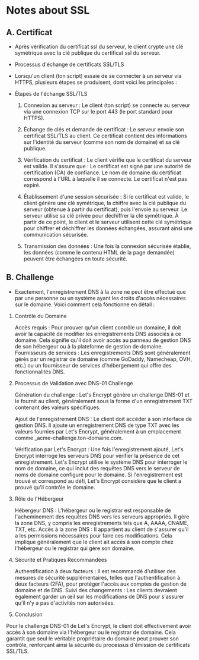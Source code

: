 # Notes about SSL

## A. Certificat

- Après vérification du certificat ssl du serveur, le client crypte une clé symétrique avec la clé publique du certificat ssl du serveur.

- Processus d'échange de certificats SSL/TLS

- Lorsqu'un client (ton script) essaie de se connecter à un serveur via HTTPS, plusieurs étapes se produisent, dont voici les principales :

- Étapes de l'échange SSL/TLS

    1. Connexion au serveur :
        Le client (ton script) se connecte au serveur via une connexion TCP sur le port 443 (le port standard pour HTTPS).

    2. Échange de clés et demande de certificat :
        Le serveur envoie son certificat SSL/TLS au client. Ce certificat contient des informations sur l'identité du serveur (comme son nom de domaine) et sa clé publique.

    3. Vérification du certificat :
        Le client vérifie que le certificat du serveur est valide. Il s'assure que :
            Le certificat est signé par une autorité de certification (CA) de confiance.
            Le nom de domaine du certificat correspond à l'URL à laquelle il se connecte.
            Le certificat n'est pas expiré.

    4. Établissement d'une session sécurisée :
        Si le certificat est valide, le client génère une clé symétrique, la chiffre avec la clé publique du serveur (obtenue à partir du certificat), puis l'envoie au serveur.
        Le serveur utilise sa clé privée pour déchiffrer la clé symétrique.
        À partir de ce point, le client et le serveur utilisent cette clé symétrique pour chiffrer et déchiffrer les données échangées, assurant ainsi une communication sécurisée.

    5. Transmission des données :
        Une fois la connexion sécurisée établie, les données (comme le contenu HTML de la page demandée) peuvent être échangées en toute sécurité.
 

## B. Challenge

- Exactement, l'enregistrement DNS à la zone ne peut être effectué que par une personne ou un système ayant les droits d'accès nécessaires sur le domaine. Voici comment cela fonctionne en détail :

1. Contrôle du Domaine

    Accès requis : Pour prouver qu'un client contrôle un domaine, il doit avoir la capacité de modifier les enregistrements DNS associés à ce domaine. Cela signifie qu'il doit avoir accès au panneau de gestion DNS de son hébergeur ou à la plateforme de gestion de domaine.
    Fournisseurs de services : Les enregistrements DNS sont généralement gérés par un registrar de domaine (comme GoDaddy, Namecheap, OVH, etc.) ou un fournisseur de services d'hébergement qui offre des fonctionnalités DNS.

2. Processus de Validation avec DNS-01 Challenge

    Génération du challenge : Let's Encrypt génère un challenge DNS-01 et le fournit au client, généralement sous la forme d'un enregistrement TXT contenant des valeurs spécifiques.

    Ajout de l'enregistrement DNS :
        Le client doit accéder à son interface de gestion DNS.
        Il ajoute un enregistrement DNS de type TXT avec les valeurs fournies par Let's Encrypt, généralement à un emplacement comme _acme-challenge.ton-domaine.com.

    Vérification par Let's Encrypt :
        Une fois l'enregistrement ajouté, Let's Encrypt interroge les serveurs DNS pour vérifier la présence de cet enregistrement.
        Let's Encrypt utilise le système DNS pour interroger le nom de domaine, ce qui inclut des requêtes DNS vers le serveur de noms de domaine configuré pour le domaine.
        Si l'enregistrement est trouvé et correspond au défi, Let's Encrypt considère que le client a prouvé qu'il contrôle le domaine.

3. Rôle de l'Hébergeur

    Hébergeur DNS : L'hébergeur ou le registrar est responsable de l'acheminement des requêtes DNS vers les serveurs appropriés. Il gère la zone DNS, y compris les enregistrements tels que A, AAAA, CNAME, TXT, etc.
    Accès à la zone DNS : Il appartient au client de s'assurer qu'il a les permissions nécessaires pour faire ces modifications. Cela implique généralement que le client ait accès à son compte chez l'hébergeur ou le registrar qui gère son domaine.

4. Sécurité et Pratiques Recommandées

    Authentification à deux facteurs : Il est recommandé d'utiliser des mesures de sécurité supplémentaires, telles que l'authentification à deux facteurs (2FA), pour protéger l'accès aux comptes de gestion de domaine et de DNS.
    Suivi des changements : Les clients devraient également garder un œil sur les modifications de DNS pour s'assurer qu'il n'y a pas d'activités non autorisées.

5. Conclusion

Pour le challenge DNS-01 de Let's Encrypt, le client doit effectivement avoir accès à son domaine via l'hébergeur ou le registrar de domaine. Cela garantit que seul le véritable propriétaire du domaine peut prouver son contrôle, renforçant ainsi la sécurité du processus d'émission de certificats SSL/TLS.

